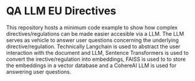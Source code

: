 # QA LLM EU Directives

This repository hosts a minimum code example to show how complex directives/regulations can be made easier accesible via a LLM. The LLM serves as vehicle to answer user questions concerning the underlying directive/regulation. Technically Langchain is used to abstract the user interaction with the document and LLM, Sentence Transformers is used to convert the irective/regulation into embeddings, FAISS is used to to store the embeddings in a vector database and a CohereAI LLM is used for answering user questions.